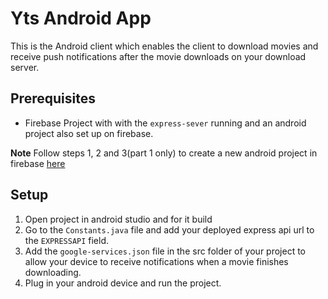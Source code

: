 # Yts Android App
This is the Android client which enables the client to download movies and receive push notifications after the movie downloads on your download server. 

## Prerequisites
- Firebase Project with with the `express-sever` running and an android project also set up on firebase.


**Note** Follow steps 1, 2 and 3(part 1 only) to create a new android project in firebase [here](https://firebase.google.com/docs/android/setup)

## Setup
1. Open project in android studio and for it build
2. Go to the `Constants.java` file and add your deployed express api url to the `EXPRESSAPI` field.
3. Add the `google-services.json` file in the src folder of your project to allow your device to receive notifications when a movie finishes downloading.
3. Plug in your android device and run the project.
